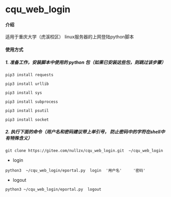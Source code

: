 # cqu_web_login

#### 介绍
适用于重庆大学（虎溪校区） linux服务器的上网登陆python脚本

#### 使用方式

##### 1. 准备工作，安装脚本中使用的 python 包（如果已安装这些包，则跳过该步骤）
```shell
pip3 install requests

pip3 install urllib

pip3 install sys

pip3 install subprocess

pip3 install psutil

pip3 install socket
```
##### 2. 执行下面的命令（用户名和密码建议带上单引号， 防止密码中的字符在shell中有特殊含义）

```shell
git clone https://gitee.com/nullzx/cqu_web_login.git  ~/cqu_web_login
```

* login
```shell
python3  ~/cqu_web_login/eportal.py  login  '用户名'     '密码'
```
* logout
```shell
python3 ~/cqu_web_login/eportal.py  logout
```
